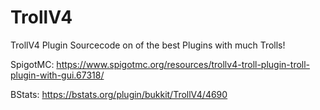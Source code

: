 # TrollV4
TrollV4 Plugin Sourcecode on of the best Plugins with much Trolls!

SpigotMC: https://www.spigotmc.org/resources/trollv4-troll-plugin-troll-plugin-with-gui.67318/

BStats: https://bstats.org/plugin/bukkit/TrollV4/4690

